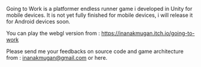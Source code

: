 Going to Work is a platformer endless runner game i developed in Unity for mobile devices. It is not yet fully finished for mobile devices, 
i will release it for Android devices soon.

You can play the webgl version from : https://inanakmugan.itch.io/going-to-work 

Please send me your feedbacks on source code and game architecture from : inanakmugan@gmail.com or here. 




